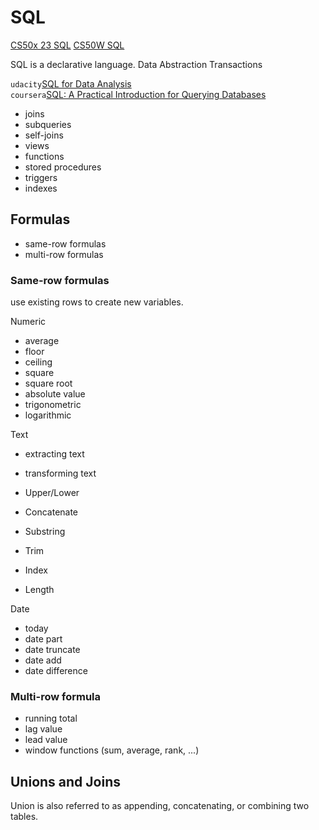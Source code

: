 # SQL

[CS50x 23 SQL](https://www.youtube.com/watch?v=zrCLRC3Ci1c&list=PLhQjrBD2T380F_inVRXMIHCqLaNUd7bN4&index=9)
[CS50W SQL](https://www.youtube.com/watch?v=YzP164YANAU)

SQL is a declarative language.
Data Abstraction
Transactions

`udacity`[SQL for Data Analysis](https://www.udacity.com/course/sql-for-data-analysis--ud198)  
`coursera`[SQL: A Practical Introduction for Querying Databases](https://www.coursera.org/learn/sql-practical-introduction-for-querying-databases)  

- joins
- subqueries
- self-joins
- views
- functions
- stored procedures
- triggers
- indexes

## Formulas
- same-row formulas
- multi-row formulas

### Same-row formulas
use existing rows to create new variables.  

Numeric
- average
- floor
- ceiling
- square
- square root
- absolute value
- trigonometric
- logarithmic

Text
- extracting text
- transforming text

- Upper/Lower
- Concatenate
- Substring
- Trim
- Index
- Length

Date
- today
- date part
- date truncate
- date add
- date difference

### Multi-row formula
- running total
- lag value
- lead value
- window functions (sum, average, rank, ...)

## Unions and Joins
Union is also referred to as appending, concatenating, or combining two tables.  
